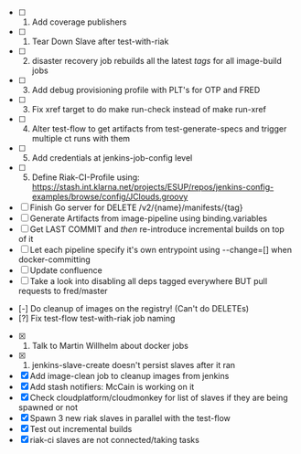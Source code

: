  - [ ] 1. Add coverage publishers
 - [ ] 1. Tear Down Slave after test-with-riak
 - [ ] 2. disaster recovery job rebuilds all the latest _tags_ for all image-build jobs
 - [ ] 3. Add debug provisioning profile with PLT's for OTP and FRED
 - [ ] 3. Fix xref target to do make run-check instead of make run-xref
 - [ ] 4. Alter test-flow to get artifacts from test-generate-specs and trigger multiple ct runs with them
 - [ ] 5. Add credentials at jenkins-job-config level
 - [ ] 5. Define Riak-CI-Profile using: https://stash.int.klarna.net/projects/ESUP/repos/jenkins-config-examples/browse/config/JClouds.groovy
 - [ ] Finish Go server for DELETE /v2/{name}/manifests/{tag}
 - [ ] Generate Artifacts from image-pipeline using binding.variables
 - [ ] Get LAST COMMIT and _then_ re-introduce incremental builds on top of it
 - [ ] Let each pipeline specify it's own entrypoint using --change=[] when docker-committing
 - [ ] Update confluence
 - [ ] Take a look into disabling all deps tagged everywhere BUT pull requests to fred/master
 - [-] Do cleanup of images on the registry! (Can't do DELETEs)
 - [?] Fix test-flow test-with-riak job naming
 - [X] 1. Talk to Martin Willhelm about docker jobs
 - [X] 1. jenkins-slave-create doesn't persist slaves after it ran
 - [X] Add image-clean job to cleanup images from jenkins
 - [X] Add stash notifiers: McCain is working on it
 - [X] Check cloudplatform/cloudmonkey for list of slaves if they are being spawned or not
 - [X] Spawn 3 new riak slaves in parallel with the test-flow
 - [X] Test out incremental builds
 - [X] riak-ci slaves are not connected/taking tasks
